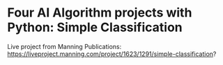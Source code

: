# Four AI Algorithm projects with Python: Simple Classification

Live project from Manning Publications: https://liveproject.manning.com/project/1623/1291/simple-classification?